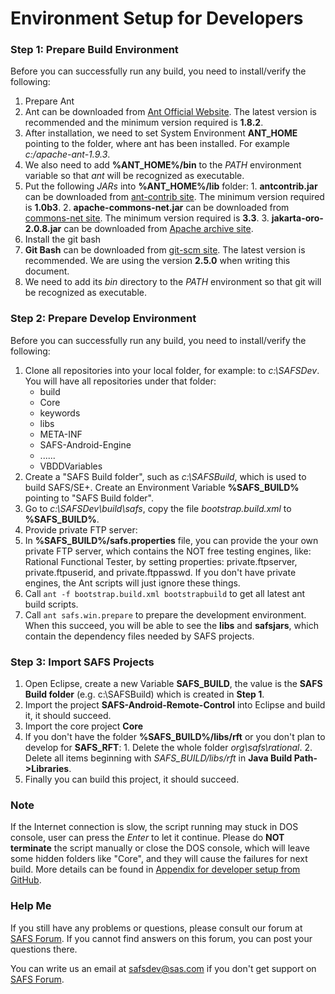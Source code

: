 ﻿# Environment Setup for Developers

### Step 1: Prepare Build Environment
Before you can successfully run any build, you need to install/verify the following:

1. Prepare Ant
  1. Ant can be downloaded from [Ant Official Website](http://ant.apache.org/). The latest version is recommended and the minimum version required is **1.8.2**.
  2. After installation, we need to set System Environment **ANT_HOME** pointing to the folder, where ant has been installed. For example *c:/apache-ant-1.9.3*.
  3. We also need to add **%ANT_HOME%/bin** to the *PATH* environment variable so that *ant* will be recognized as executable.
  4. Put the following *JARs* into **%ANT_HOME%/lib** folder:
    1. **antcontrib.jar** can be downloaded from [ant-contrib site](http://sourceforge.net/projects/ant-contrib/files/ant-contrib/). The minimum version required is **1.0b3**.
	2. **apache-commons-net.jar** can be downloaded from [commons-net site](https://commons.apache.org/proper/commons-net/). The minimum version required is **3.3**.
	3. **jakarta-oro-2.0.8.jar** can be downloaded from [Apache archive site](https://archive.apache.org/dist/jakarta/oro/).
2. Install the git bash 
  1. **Git Bash** can be downloaded from [git-scm site](https://git-scm.com/downloads). The latest version is recommended. We are using the version **2.5.0** when writing this document.
  2. We need to add its *bin* directory to the *PATH* environment so that git will be recognized as executable.


### Step 2: Prepare Develop Environment
Before you can successfully run any build, you need to install/verify the following:

1. Clone all repositories into your local folder, for example: to *c:\SAFSDev*. You will have all repositories under that folder:
   - build
   - Core
   - keywords
   - libs
   - META-INF
   - SAFS-Android-Engine
   - ......
   - VBDDVariables
2. Create a "SAFS Build folder", such as *c:\SAFSBuild*, which is used to build SAFS/SE+. Create an Environment Variable **%SAFS_BUILD%** pointing to "SAFS Build folder".
3. Go to *c:\SAFSDev\build\safs*, copy the file *bootstrap.build.xml* to **%SAFS_BUILD%**.
4. Provide private FTP server:
  1. In **%SAFS_BUILD%/safs.properties** file, you can provide the your own private FTP server, which contains the NOT free testing engines, like: Rational Functional Tester, by setting properties: private.ftpserver, private.ftpuserid, and private.ftppasswd. If you don't have private engines, the Ant scripts will just ignore these things.
5. Call ```ant -f bootstrap.build.xml bootstrapbuild``` to get all latest ant build scripts.
6. Call ```ant safs.win.prepare``` to prepare the development environment. When this succeed, you will be able to see the **libs** and **safsjars**, which contain the dependency files
   needed by SAFS projects.


### Step 3: Import SAFS Projects
1. Open Eclipse, create a new Variable **SAFS_BUILD**, the value is the **SAFS Build folder** (e.g. c:\SAFSBuild) which is created in **Step 1**.
2. Import the project **SAFS-Android-Remote-Control** into Eclipse and build it, it should succeed.
3. Import the core project **Core**
  1. If you don't have the folder **%SAFS_BUILD%/libs/rft** or you don't plan to develop for **SAFS_RFT**:
    1. Delete the whole folder *org\safs\rational*.
    2. Delete all items beginning with *SAFS_BUILD/libs/rft* in **Java Build Path->Libraries**.
  2. Finally you can build this project, it should succeed.


### Note
If the Internet connection is slow, the script running may stuck in DOS console, user can press the *Enter* to let it continue. Please do **NOT terminate** the script manually or close the DOS console, which will leave some hidden folders like "Core", and they will cause the failures for next build. More details can be found in [Appendix for developer setup from GitHub](http://safsdev.freeforums.net/thread/20/appendix-developer-setup-github).


### Help Me
If you still have any problems or questions, please consult our forum at [SAFS Forum](http://safsdev.freeforums.net/). If you cannot find answers on this forum, you can post your questions there.

You can write us an email at safsdev@sas.com if you don't get support on [SAFS Forum](http://safsdev.freeforums.net/).
